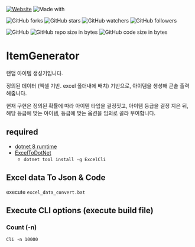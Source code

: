 [![Website](https://img.shields.io/website-up-down-green-red/http/shields.io.svg?label=elky-essay)](https://elky84.github.io)
![Made with](https://img.shields.io/badge/made%20with-.NET8-blue.svg)

![GitHub forks](https://img.shields.io/github/forks/elky84/ItemGenerator.svg?style=social&label=Fork)
![GitHub stars](https://img.shields.io/github/stars/elky84/ItemGenerator.svg?style=social&label=Stars)
![GitHub watchers](https://img.shields.io/github/watchers/elky84/ItemGenerator.svg?style=social&label=Watch)
![GitHub followers](https://img.shields.io/github/followers/elky84.svg?style=social&label=Follow)

![GitHub](https://img.shields.io/github/license/mashape/apistatus.svg)
![GitHub repo size in bytes](https://img.shields.io/github/repo-size/elky84/ItemGenerator.svg)
![GitHub code size in bytes](https://img.shields.io/github/languages/code-size/elky84/ItemGenerator.svg)

# ItemGenerator

랜덤 아이템 생성기입니다.

정의된 데이터 (엑셀 기반. excel 폴더내에 배치) 기반으로, 아이템을 생성해 콘솔 출력해줍니다.

현재 구현은 정의된 확률에 따라 아이템 타입을 결정짓고, 아이템 등급을 결정 지은 뒤, 해당 등급에 맞는 아이템, 등급에 맞는 옵션을 임의로 골라 부여합니다.

## required

* [dotnet 8 rumtime](https://dotnet.microsoft.com/en-us/download/dotnet/8.0)
* [ExcelToDotNet](https://github.com/elky84/ExcelToDotNet)
  * `dotnet tool install -g ExcelCli`

## Excel data To Json & Code

execute `excel_data_convert.bat`

## Execute CLI options (execute build file)

### Count (-n)

`Cli -n 10000`

